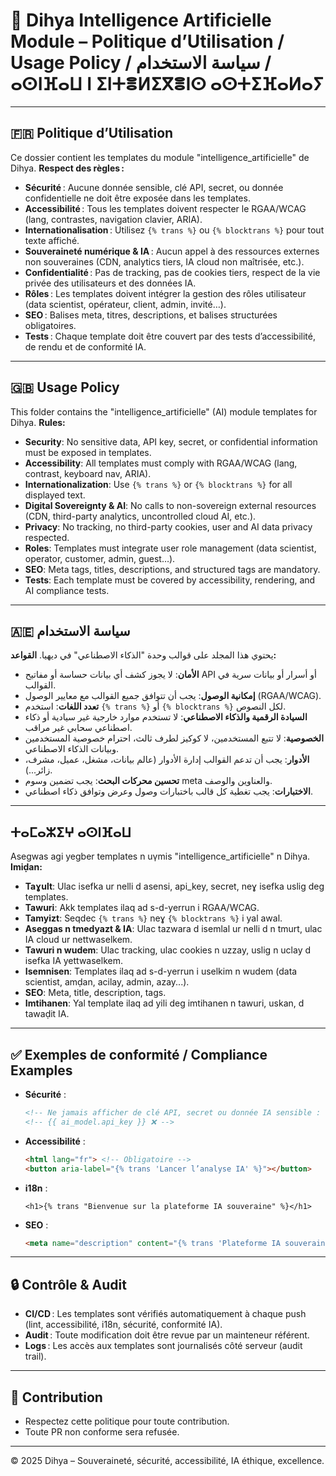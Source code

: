 # 🤖 Dihya Intelligence Artificielle Module – Politique d’Utilisation / Usage Policy / سياسة الاستخدام / ⴰⵙⵏⴼⴰⵡ ⵏ ⵉⵏⵜⴻⵍⵉⴳⴻⵏⵙ ⴰⵙⵜⵉⴼⴰⵍⴰⵢ

---

## 🇫🇷 Politique d’Utilisation

Ce dossier contient les templates du module "intelligence_artificielle" de Dihya.
**Respect des règles :**
- **Sécurité** : Aucune donnée sensible, clé API, secret, ou donnée confidentielle ne doit être exposée dans les templates.
- **Accessibilité** : Tous les templates doivent respecter le RGAA/WCAG (lang, contrastes, navigation clavier, ARIA).
- **Internationalisation** : Utilisez `{% trans %}` ou `{% blocktrans %}` pour tout texte affiché.
- **Souveraineté numérique & IA** : Aucun appel à des ressources externes non souveraines (CDN, analytics tiers, IA cloud non maîtrisée, etc.).
- **Confidentialité** : Pas de tracking, pas de cookies tiers, respect de la vie privée des utilisateurs et des données IA.
- **Rôles** : Les templates doivent intégrer la gestion des rôles utilisateur (data scientist, opérateur, client, admin, invité…).
- **SEO** : Balises meta, titres, descriptions, et balises structurées obligatoires.
- **Tests** : Chaque template doit être couvert par des tests d’accessibilité, de rendu et de conformité IA.

---

## 🇬🇧 Usage Policy

This folder contains the "intelligence_artificielle" (AI) module templates for Dihya.
**Rules:**
- **Security**: No sensitive data, API key, secret, or confidential information must be exposed in templates.
- **Accessibility**: All templates must comply with RGAA/WCAG (lang, contrast, keyboard nav, ARIA).
- **Internationalization**: Use `{% trans %}` or `{% blocktrans %}` for all displayed text.
- **Digital Sovereignty & AI**: No calls to non-sovereign external resources (CDN, third-party analytics, uncontrolled cloud AI, etc.).
- **Privacy**: No tracking, no third-party cookies, user and AI data privacy respected.
- **Roles**: Templates must integrate user role management (data scientist, operator, customer, admin, guest…).
- **SEO**: Meta tags, titles, descriptions, and structured tags are mandatory.
- **Tests**: Each template must be covered by accessibility, rendering, and AI compliance tests.

---

## 🇦🇪 سياسة الاستخدام

يحتوي هذا المجلد على قوالب وحدة "الذكاء الاصطناعي" في ديهيا.
**القواعد:**
- **الأمان**: لا يجوز كشف أي بيانات حساسة أو مفاتيح API أو أسرار أو بيانات سرية في القوالب.
- **إمكانية الوصول**: يجب أن تتوافق جميع القوالب مع معايير الوصول (RGAA/WCAG).
- **تعدد اللغات**: استخدم `{% trans %}` أو `{% blocktrans %}` لكل النصوص.
- **السيادة الرقمية والذكاء الاصطناعي**: لا تستخدم موارد خارجية غير سيادية أو ذكاء اصطناعي سحابي غير مراقب.
- **الخصوصية**: لا تتبع المستخدمين، لا كوكيز لطرف ثالث، احترام خصوصية المستخدمين وبيانات الذكاء الاصطناعي.
- **الأدوار**: يجب أن تدعم القوالب إدارة الأدوار (عالم بيانات، مشغل، عميل، مشرف، زائر...).
- **تحسين محركات البحث**: يجب تضمين وسوم meta والعناوين والوصف.
- **الاختبارات**: يجب تغطية كل قالب باختبارات وصول وعرض وتوافق ذكاء اصطناعي.

---

## ⵜⴰⵎⴰⵣⵉⵖ ⴰⵙⵏⴼⴰⵡ

Asegwas agi yegber templates n uγmis "intelligence_artificielle" n Dihya.
**Imiḍan:**
- **Taɣult**: Ulac isefka ur nelli d asensi, api_key, secret, neɣ isefka uslig deg templates.
- **Tawuri**: Akk templates ilaq ad s-d-yerrun i RGAA/WCAG.
- **Tamyizt**: Seqdec `{% trans %}` neɣ `{% blocktrans %}` i yal awal.
- **Aseggas n tmedyazt & IA**: Ulac tazwara d isemlal ur nelli d n tmurt, ulac IA cloud ur nettwaselkem.
- **Tawuri n wudem**: Ulac tracking, ulac cookies n uzzay, uslig n uclay d isefka IA yettwaselkem.
- **Isemnisen**: Templates ilaq ad s-d-yerrun i uselkim n wudem (data scientist, amḍan, acilay, admin, azay...).
- **SEO**: Meta, title, description, tags.
- **Imtihanen**: Yal template ilaq ad yili deg imtihanen n tawuri, uskan, d tawaḍit IA.

---

## ✅ Exemples de conformité / Compliance Examples

- **Sécurité** :
  ```html
  <!-- Ne jamais afficher de clé API, secret ou donnée IA sensible : -->
  <!-- {{ ai_model.api_key }} ❌ -->
  ```
- **Accessibilité** :
  ```html
  <html lang="fr"> <!-- Obligatoire -->
  <button aria-label="{% trans 'Lancer l’analyse IA' %}"></button>
  ```
- **i18n** :
  ```django
  <h1>{% trans "Bienvenue sur la plateforme IA souveraine" %}</h1>
  ```
- **SEO** :
  ```html
  <meta name="description" content="{% trans 'Plateforme IA souveraine, éthique et sécurisée' %}">
  ```

---

## 🔒 Contrôle & Audit

- **CI/CD** : Les templates sont vérifiés automatiquement à chaque push (lint, accessibilité, i18n, sécurité, conformité IA).
- **Audit** : Toute modification doit être revue par un mainteneur référent.
- **Logs** : Les accès aux templates sont journalisés côté serveur (audit trail).

---

## 🤝 Contribution

- Respectez cette politique pour toute contribution.
- Toute PR non conforme sera refusée.

---

© 2025 Dihya – Souveraineté, sécurité, accessibilité, IA éthique, excellence.
